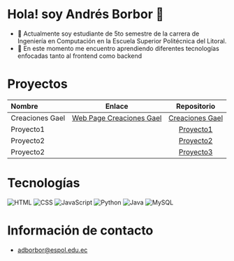 # Hola! soy Andrés Borbor 👋

- 🔭 Actualmente soy estudiante de 5to semestre de la carrera de Ingeniería en Computación en la Escuela Superior Politécnica del Litoral.
- 🌱 En este momento me encuentro aprendiendo diferentes tecnologías enfocadas tanto al frontend como backend

# Proyectos

| Nombre      | Enlace    | Repositorio |
| :---        |    :----:   | :----: |
| Creaciones Gael       | [Web Page Creaciones Gael](https://creacionesgael.netlify.app)|[Creaciones Gael](https://github.com/AndresBorbor/AndresBorbor/webpagecreacionesgael)|
| Proyecto1       | | [Proyecto1](https://github.com/AndresBorbor/AndresBorbor/tree/main/proyecto1)|
| Proyecto2      | |[Proyecto2](https://github.com/AndresBorbor/AndresBorbor/tree/main/proyecto2) |
| Proyecto2     | |[Proyecto3](https://github.com/AndresBorbor/AndresBorbor/tree/main/proyecto3) |
# Tecnologías

  ![HTML](https://img.shields.io/badge/-HTML5-333333?style=flat&logo=HTML5)
  ![CSS](https://img.shields.io/badge/-CSS-333333?style=flat&logo=CSS3&logoColor=1573b6)
  ![JavaScript](https://img.shields.io/badge/-JavaScript-333333?style=flat&logo=javascript)
  ![Python](https://img.shields.io/badge/-Python-333333?style=flat&logo=python)
  ![Java](https://img.shields.io/badge/-Java-333333?style=flat&logo=java)
  ![MySQL](https://img.shields.io/badge/-MySQL-333333?style=flat&logo=mysql)
  

# Información de contacto
  * adborbor@espol.edu.ec
